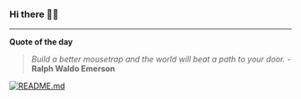 ### Hi there 👋🏻


---

**Quote of the day**

> *Build a better mousetrap and the world will beat a path to your door.* - **Ralph Waldo Emerson** 

[![README.md](https://github.com/marcolovazzano/marcolovazzano/actions/workflows/readme.yml/badge.svg?branch=main)](https://github.com/marcolovazzano/marcolovazzano/actions/workflows/readme.yml)
